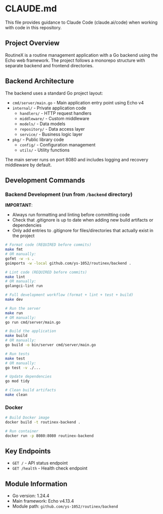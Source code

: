 # CLAUDE.md

This file provides guidance to Claude Code (claude.ai/code) when working with code in this repository.

## Project Overview

RoutineX is a routine management application with a Go backend using the Echo web framework. The project follows a monorepo structure with separate backend and frontend directories.

## Backend Architecture

The backend uses a standard Go project layout:

- `cmd/server/main.go` - Main application entry point using Echo v4
- `internal/` - Private application code
  - `handlers/` - HTTP request handlers  
  - `middleware/` - Custom middleware
  - `models/` - Data models
  - `repository/` - Data access layer
  - `service/` - Business logic layer
- `pkg/` - Public library code
  - `config/` - Configuration management
  - `utils/` - Utility functions

The main server runs on port 8080 and includes logging and recovery middleware by default.

## Development Commands

### Backend Development (run from `/backend` directory)

**IMPORTANT**: 
- Always run formatting and linting before committing code
- Check that .gitignore is up to date when adding new build artifacts or dependencies
- Only add entries to .gitignore for files/directories that actually exist in the project

```bash
# Format code (REQUIRED before commits)
make fmt
# OR manually:
gofmt -w -s .
goimports -w -local github.com/ys-1052/routinex/backend .

# Lint code (REQUIRED before commits)
make lint
# OR manually:
golangci-lint run

# Full development workflow (format + lint + test + build)
make dev

# Run the server
make run
# OR manually:
go run cmd/server/main.go

# Build the application  
make build
# OR manually:
go build -o bin/server cmd/server/main.go

# Run tests
make test
# OR manually:
go test -v ./...

# Update dependencies
go mod tidy

# Clean build artifacts
make clean
```

### Docker

```bash
# Build Docker image
docker build -t routinex-backend .

# Run container
docker run -p 8080:8080 routinex-backend
```

## Key Endpoints

- `GET /` - API status endpoint
- `GET /health` - Health check endpoint

## Module Information

- Go version: 1.24.4
- Main framework: Echo v4.13.4
- Module path: `github.com/ys-1052/routinex/backend`